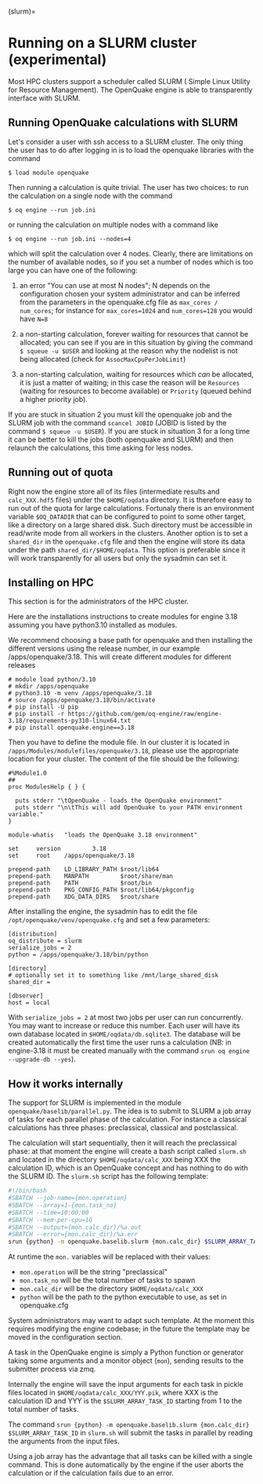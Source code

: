 (slurm)=

# Running on a SLURM cluster (experimental)

Most HPC clusters support a scheduler called SLURM (
Simple Linux Utility for Resource Management). The OpenQuake engine
is able to transparently interface with SLURM.

## Running OpenQuake calculations with SLURM

Let's consider a user with ssh access to a SLURM cluster. The only
thing the user has to do after logging in is to load the openquake
libraries with the command
```
$ load module openquake
```
Then running a calculation is quite trivial. The user has two choices:
to run the calculation on a single node with the command
```
$ oq engine --run job.ini
```
or running the calculation on multiple nodes with a command like
```
$ oq engine --run job.ini --nodes=4
```
which will split the calculation over 4 nodes. Clearly, there are
limitations on the number of available nodes, so if you set a number
of nodes which is too large you can have one of the following:

1. an error "You can use at most N nodes"; N depends on the
   configuration chosen your system administrator and can be inferred from
   the parameters in the openquake.cfg file as `max_cores / num_cores`;
   for instance for `max_cores=1024` and `num_cores=128` you would have `N=8`

2. a non-starting calculation, forever waiting for resources that
   cannot be allocated; you can see if you are in this situation
   by giving the command `$ squeue -u $USER` and looking at the reason
   why the nodelist is not being allocated (check for `AssocMaxCpuPerJobLimit`)

3. a non-starting calculation, waiting for resources which *can* be allocated,
   it is just a matter of waiting; in this case the reason will be
   `Resources` (waiting for resources to become available) or `Priority`
   (queued behind a higher priority job).

If you are stuck in situation 2 you must kill the openquake job and the
SLURM job with the command `scancel JOBID` (JOBID is listed by the
command `$ squeue -u $USER`). If you are stuck in situation 3 for a long
time it can be better to kill the jobs (both openquake and SLURM) and
then relaunch the calculations, this time asking for less nodes.

## Running out of quota

Right now the engine store all of its files (intermediate results and
`calc_XXX.hdf5` files) under the `$HOME/oqdata` directory. It is therefore
easy to run out of the quota for large calculations. Fortunaly there
is an environment variable `$OQ_DATADIR` that can be configured to point
to some other target, like a directory on a large shared disk. Such
directory must be accessible in read/write mode from all workers in
the clusters. Another option is to set a `shared_dir` in the
`openquake.cfg` file and then the engine will store its data under the
path `shared_dir/$HOME/oqdata`. This option is preferable since it will
work transparently for all users but only the sysadmin can set it.

## Installing on HPC

This section is for the administrators of the HPC cluster.

Here are the installations instructions to create modules for
engine 3.18 assuming you have python3.10 installed as modules.

We recommend choosing a base path for openquake and then installing 
the different versions using the release number, in our example /apps/openquake/3.18.
This will create different modules for different releases

```
# module load python/3.10
# mkdir /apps/openquake
# python3.10 -m venv /apps/openquake/3.18
# source /apps/openquake/3.18/bin/activate
# pip install -U pip
# pip install -r https://github.com/gem/oq-engine/raw/engine-3.18/requirements-py310-linux64.txt
# pip install openquake.engine==3.18
```
Then you have to define the module file. In our cluster it is located in
`/apps/Modules/modulefiles/openquake/3.18`, please use the appropriate
location for your cluster. The content of the file should be the following:
```
#%Module1.0
##
proc ModulesHelp { } {

  puts stderr "\tOpenQuake - loads the OpenQuake environment"
  puts stderr "\n\tThis will add OpenQuake to your PATH environment variable."
}

module-whatis   "loads the OpenQuake 3.18 environment"

set     version         3.18
set     root    /apps/openquake/3.18 

prepend-path    LD_LIBRARY_PATH $root/lib64
prepend-path    MANPATH         $root/share/man
prepend-path    PATH            $root/bin
prepend-path    PKG_CONFIG_PATH $root/lib64/pkgconfig
prepend-path    XDG_DATA_DIRS   $root/share
```
After installing the engine, the sysadmin has to edit the file
`/opt/openquake/venv/openquake.cfg` and set a few parameters:
```
[distribution]
oq_distribute = slurm
serialize_jobs = 2
python = /apps/openquake/3.18/bin/python

[directory]
# optionally set it to something like /mnt/large_shared_disk
shared_dir =

[dbserver]
host = local
```
With `serialize_jobs = 2` at most two jobs per user can run concurrently. You may want to
increase or reduce this number. Each user will have its own database located in
`$HOME/oqdata/db.sqlite3`. The database will be created automatically
the first time the user runs a calculation (NB: in engine-3.18 it must be
created manually with the command `srun oq engine --upgrade-db --yes`).

## How it works internally

The support for SLURM is implemented in the module
`openquake/baselib/parallel.py`. The idea is to submit to SLURM a job
array of tasks for each parallel phase of the calculation. For instance
a classical calculations has three phases: preclassical, classical
and postclassical.

The calculation will start sequentially, then it will reach the
preclassical phase: at that moment the engine will create a
bash script called `slurm.sh` and located in the directory
`$HOME/oqdata/calc_XXX` being XXX the calculation ID, which is
an OpenQuake concept and has nothing to do with the SLURM ID.
The `slurm.sh` script has the following template:
```bash
#!/bin/bash
#SBATCH --job-name={mon.operation}
#SBATCH --array=1-{mon.task_no}
#SBATCH --time=10:00:00
#SBATCH --mem-per-cpu=1G
#SBATCH --output={mon.calc_dir}/%a.out
#SBATCH --error={mon.calc_dir}/%a.err
srun {python} -m openquake.baselib.slurm {mon.calc_dir} $SLURM_ARRAY_TASK_ID
```
At runtime the `mon.` variables will be replaced with their values:

- `mon.operation` will be the string "preclassical"
- `mon.task_no` will be the total number of tasks to spawn
- `mon.calc_dir` will be the directory `$HOME/oqdata/calc_XXX`
- `python` will be the path to the python executable to use, as set in openquake.cfg

System administrators may want to adapt such template. At the moment
this requires modifying the engine codebase; in the future the template
may be moved in the configuration section.

A task in the OpenQuake engine is simply a Python function or
generator taking some arguments and a monitor object (`mon`),
sending results to the submitter process via zmq.

Internally the engine will save the input arguments for each task
in pickle files located in `$HOME/oqdata/calc_XXX/YYY.pik`, where
XXX is the calculation ID and YYY is the `$SLURM_ARRAY_TASK_ID` starting from 1
to the total number of tasks.

The command `srun {python} -m openquake.baselib.slurm {mon.calc_dir}
$SLURM_ARRAY_TASK_ID` in `slurm.sh` will submit the tasks in parallel
by reading the arguments from the input files.

Using a job array has the advantage that all tasks can be killed
with a single command. This is done automatically by the engine
if the user aborts the calculation or if the calculation fails
due to an error.
